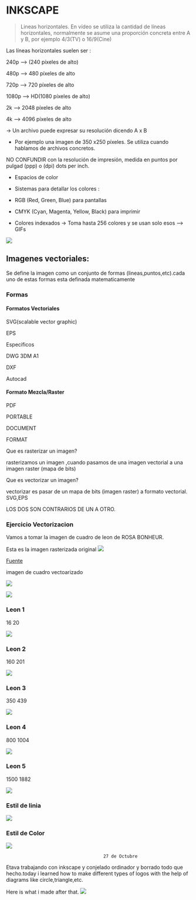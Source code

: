 # INKSCAPE

> Lineas horizontales. En vídeo se utiliza la cantidad de líneas horizontales, normalmente se asume una proporción concreta entre A y B, por ejemplo 4/3(TV)
o 16/9(Cine)

Las líneas horizontales suelen ser :

240p --> (240 píxeles de alto)

480p --> 480 píxeles de alto

720p --> 720 píxeles de alto

1080p --> HD(1080 píxeles de alto)

2k --> 2048 píxeles de alto 

4k --> 4096 píxeles de alto


-> Un archivo puede expresar su resolución dicendo A x B

 - Por ejemplo una imagen de 350 x250 píxeles. Se utiliza cuando hablamos de archivos concretos.

NO CONFUNDIR con la resolución de impresión, medida en puntos por pulgad (ppp) o (dpi) dots per inch.


- Espacios de color 

 - Sistemas para detallar los colores :

 - RGB (Red, Green, Blue) para pantallas

 - CMYK (Cyan, Magenta, Yellow, Black) para imprimir

 - Colores indexados -> Toma hasta 256 colores y se usan solo esos --> GIFs

![](https://c.tenor.com/_SPMSIgwlT8AAAAC/kid-run.gif)



## Imagenes vectoriales:
Se define la imagen como un conjunto de formas (lineas,puntos,etc).cada uno de estas formas esta definada matematicamente

### Formas 

#### Formatos Vectoriales

SVG(scalable vector graphic)

EPS

Especificos

DWG 3DM A1

DXF

Autocad

#### Formato Mezcla/Raster

PDF

PORTABLE

DOCUMENT

FORMAT

Que es rasterizar un imagen?

rasterizamos un imagen ,cuando pasamos de una imagen vectorial a una imagen raster  (mapa de bits)


Que es vectorizar un imagen?

vectorizar es pasar de un mapa de bits 
(imagen raster) a formato vectorial. SVG,EPS

LOS DOS SON CONTRARIOS DE UN A OTRO.


### Ejercicio Vectorizacion

Vamos a tomar la imagen de cuadro de leon de ROSA BONHEUR.

Esta es la imagen rasterizada original 
![](https://imagenes.elpais.com/resizer/BZC1wtnQ7F9Fh9_KJdxKWADf-yA=/1960x0/arc-anglerfish-eu-central-1-prod-prisa.s3.amazonaws.com/public/XFGHWVUB6GGPQQBIV36UCJXVOY.jpg)

[Fuente](https://www.museodelprado.es/coleccion/obra-de-arte/el-cid/19984271-9cb6-476d-8655-f012e1fec1bf)

imagen de cuadro vectoarizado

![](https://raw.githubusercontent.com/Hanzla55/primer-trimestre/main/dibujo.png)

![](https://raw.githubusercontent.com/Hanzla55/primer-trimestre/40f5e49f5b251ed669ee820dbafe9bc4e407bc90/leon1.svg)


### Leon 1
16 20


![](https://raw.githubusercontent.com/Hanzla55/primer-trimestre/main/leon%2016%2020.png)

### Leon 2
160 201

![](https://raw.githubusercontent.com/Hanzla55/primer-trimestre/main/leon4%20160%20201.png)

### Leon 3

350 439

![](https://raw.githubusercontent.com/Hanzla55/primer-trimestre/main/leon2%20350%20439.png)


### Leon 4

800 1004

![](https://raw.githubusercontent.com/Hanzla55/primer-trimestre/main/leon4%20800%201004.png)


### Leon 5

1500 1882

![](https://raw.githubusercontent.com/Hanzla55/primer-trimestre/main/leon%201500%201882.png)

### Estil de linia

![](https://raw.githubusercontent.com/Hanzla55/primer-trimestre/main/leon2%20LINIA%20png.png)


### Estil de Color

![](https://raw.githubusercontent.com/Hanzla55/primer-trimestre/main/leon2%20COLOR%20png.png)

                                         27 de Octubre

Etava trabajando con inkscape y conjelado ordinador y  borrado todo que hecho.today i learned how to make different types of logos with the help of diagrams like circle,triangle,etc.

Here is what i made after that.
![](https://raw.githubusercontent.com/Hanzla55/primer-trimestre/main/logo%2003.png)


